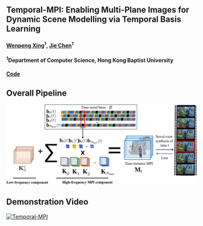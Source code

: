 ## Temporal-MPI: Enabling Multi-Plane Images for Dynamic Scene Modelling via Temporal Basis Learning
#### [Wenpeng Xing](https://Derry-Xing.github.io/)<sup>1</sup>, [Jie Chen](https://jchenhkg.github.io/)<sup>1</sup> <br>
####  <sup>1</sup>Department of Computer Science, Hong Kong Baptist University  
#### [Code](https://github.com/TigerYuHuzi/TemporalMPI)

## Overall Pipeline

<div style="text-align: center"><img src="pipelines_6_2.png" width="580"/></div>

## Demonstration Video

[![Temporal-MPI](https://res.cloudinary.com/marcomontalbano/image/upload/v1658209477/video_to_markdown/images/youtube--sK83mtPUIc4-c05b58ac6eb4c4700831b2b3070cd403.jpg)](https://youtu.be/sK83mtPUIc4 "Temporal-MPI")


